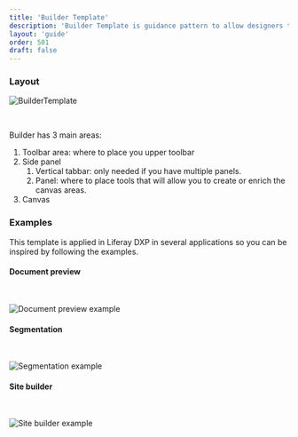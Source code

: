 ```yaml
---
title: 'Builder Template'
description: 'Builder Template is guidance pattern to allow designers to create their own builder pages.'
layout: 'guide'
order: 501
draft: false
---
```


### Layout

![BuilderTemplate](/images/lexicon/BuilderTemplate.jpg)

<br/>

Builder has 3 main areas:

1.  Toolbar area: where to place you upper toolbar
2.  Side panel
    1.  Vertical tabbar: only needed if you have multiple panels.
    2.  Panel: where to place tools that will allow you to create or enrich the canvas areas.
3.  Canvas

### Examples

This template is applied in Liferay DXP in several applications so you can be inspired by following the examples.

#### Document preview

<br/>

![Document preview example](/images/lexicon/BuilderTemplateDocumentPreview.jpg)

#### Segmentation

<br/>

![Segmentation example](/images/lexicon/BuilderTemplateSegmentation.jpg)

#### Site builder

<br/>

![Site builder example](/images/lexicon/BuilderTemplateSiteBuilder.jpg)
